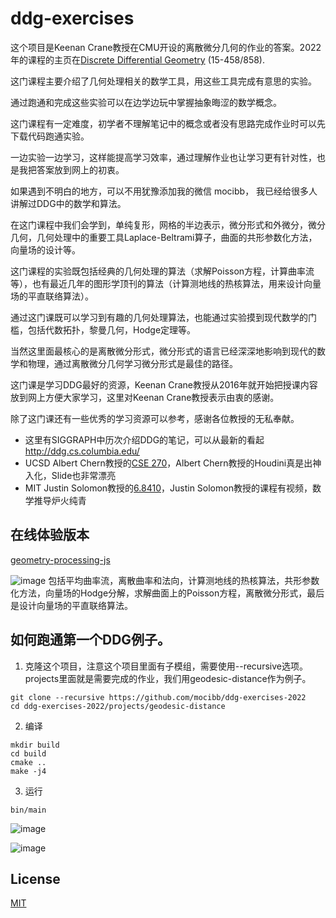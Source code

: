 # ddg-exercises

这个项目是Keenan Crane教授在CMU开设的离散微分几何的作业的答案。2022年的课程的主页在[Discrete Differential Geometry](https://brickisland.net/DDGSpring2022/) (15-458/858). 

这门课程主要介绍了几何处理相关的数学工具，用这些工具完成有意思的实验。

通过跑通和完成这些实验可以在边学边玩中掌握抽象晦涩的数学概念。

这门课程有一定难度，初学者不理解笔记中的概念或者没有思路完成作业时可以先下载代码跑通实验。

一边实验一边学习，这样能提高学习效率，通过理解作业也让学习更有针对性，也是我把答案放到网上的初衷。

如果遇到不明白的地方，可以不用犹豫添加我的微信 mocibb， 我已经给很多人讲解过DDG中的数学和算法。

在这门课程中我们会学到，单纯复形，网格的半边表示，微分形式和外微分，微分几何，几何处理中的重要工具Laplace-Beltrami算子，曲面的共形参数化方法，向量场的设计等。

这门课程的实验既包括经典的几何处理的算法（求解Poisson方程，计算曲率流等），也有最近几年的图形学顶刊的算法（计算测地线的热核算法，用来设计向量场的平直联络算法）。

通过这门课既可以学习到有趣的几何处理算法，也能通过实验摸到现代数学的门槛，包括代数拓扑，黎曼几何，Hodge定理等。

当然这里面最核心的是离散微分形式，微分形式的语言已经深深地影响到现代的数学和物理，通过离散微分几何学习微分形式是最佳的路径。

这门课是学习DDG最好的资源，Keenan Crane教授从2016年就开始把授课内容放到网上方便大家学习，这里对Keenan Crane教授表示由衷的感谢。

除了这门课还有一些优秀的学习资源可以参考，感谢各位教授的无私奉献。

- 这里有SIGGRAPH中历次介绍DDG的笔记，可以从最新的看起 http://ddg.cs.columbia.edu/
- UCSD Albert Chern教授的[CSE 270](https://cseweb.ucsd.edu/~alchern/teaching/cse270_wi24/)，Albert Chern教授的Houdini真是出神入化，Slide也非常漂亮
- MIT Justin Solomon教授的[6.8410](https://groups.csail.mit.edu/gdpgroup/68410_spring_2023.html)，Justin Solomon教授的课程有视频，数学推导炉火纯青

## 在线体验版本
   [geometry-processing-js](https://geometrycollective.github.io/geometry-processing-js/)

   ![image](https://github.com/mocibb/ddg-exercises-2022/assets/18642/f0b13a39-61fa-4285-9879-8f56456d3acd)
  包括平均曲率流，离散曲率和法向，计算测地线的热核算法，共形参数化方法，向量场的Hodge分解，求解曲面上的Poisson方程，离散微分形式，最后是设计向量场的平直联络算法。
   


## 如何跑通第一个DDG例子。
1. 克隆这个项目，注意这个项目里面有子模组，需要使用--recursive选项。projects里面就是需要完成的作业，我们用geodesic-distance作为例子。
```
git clone --recursive https://github.com/mocibb/ddg-exercises-2022
cd ddg-exercises-2022/projects/geodesic-distance
```
2. 编译
```
mkdir build
cd build
cmake ..
make -j4
```
3. 运行
```
bin/main
```
![image](https://github.com/mocibb/ddg-exercises-2022/assets/18642/5ec1c0cc-4192-40b6-8c3e-a000aaee2167)

![image](https://github.com/mocibb/ddg-exercises-2022/assets/18642/186035e8-86eb-4f6c-af56-d78fe73449b9)


## License

[MIT](https://opensource.org/licenses/MIT)
